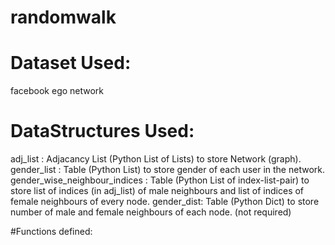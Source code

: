 # randomwalk

# Dataset Used:
facebook ego network

# DataStructures Used:
adj_list : Adjacancy List (Python List of Lists) to store Network (graph).
gender_list : Table (Python List) to store gender of each user in the network.
gender_wise_neighbour_indices : Table (Python List of index-list-pair) to store list of indices (in adj_list) of male
                                neighbours and list of indices of female neighbours of every node.
gender_dist: Table (Python Dict) to store number of male and female neighbours of each node. (not required)

#Functions defined:
